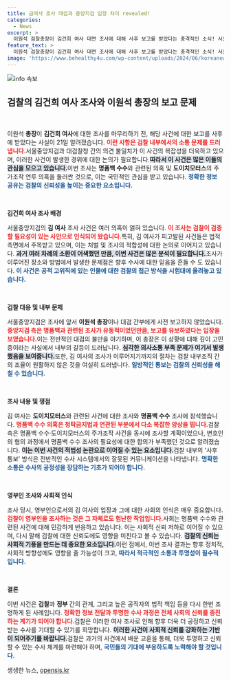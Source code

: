 ```yaml
---
title: 금여사 조사 대검과 중앙지검 입장 차이 revealed!
categories:
  - News
excerpt: >
  이원석 검찰총장이 김건희 여사 대면 조사에 대해 사후 보고를 받았다는 충격적인 소식! 서울중앙지검과 대검찰청 간의 미묘한 입장 차가 갈등을 더욱 부추긴 가운데, 명품백 수수 의혹 조사는 어떻게 진행될까?
feature_text: >
  이원석 검찰총장이 김건희 여사 대면 조사에 대해 사후 보고를 받았다는 충격적인 소식! 서울중앙지검과 대검찰청 간의 미묘한 입장 차가 갈등을 더욱 부추긴 가운데, 명품백 수수 의혹 조사는 어떻게 진행될까?
image: 'https://www.behealthy4u.com/wp-content/uploads/2024/06/koreanews.jpg'
---
```


<p><img src="https://www.behealthy4u.com/wp-content/uploads/2024/06/koreanews.jpg" alt="info 속보" /></p>

<h2 data-ke-size="size26">검찰의 김건희 여사 조사와 이원석 총장의 보고 문제</h2>

<p data-ke-size="size16">&nbsp;</p>  

<p>이원석 <b>총장</b>이 <b>김건희 여사</b>에 대한 조사를 마무리하기 전, 해당 사건에 대한 보고를 사후에 받았다는 사실이 21일 알려졌습니다. <b><span style="color: #ee2323;">이런 사항은 검찰 내부에서의 소통 문제를 드러냅니다.</span></b>서울중앙지검과 대검찰청 간의 의견 불일치가 이 사건의 복잡성을 더욱하고 있으며, 이러한 사건이 발생한 경위에 대한 논의가 필요합니다.<b><span style="background-color: #21538527;">따라서 이 사건은 많은 이들의 관심을 모으고 있습니다.</span></b>이번 조사는 <b>명품백 수수</b>와 관련된 의혹 및 <b>도이치모터스</b>의 주가조작 연루 의혹을 둘러싼 것으로, 이는 국민적인 관심을 받고 있습니다. <b><span style="color: #1a5490;">정확한 정보 공유는 검찰의 신뢰성을 높이는 중요한 요소입니다.</span></b></p>

<p data-ke-size="size16">&nbsp;</p>  

<p><b>김건희 여사 조사 배경</b></p>

<p>서울중앙지검의 <b>김 여사</b> 조사 사건은 여러 의혹이 얽혀 있습니다. <b><span style="color: #ee2323;">이 조사는 검찰이 검증할 필요성이 있는 사안으로 인식되어 왔습니다.</span></b>특히, 김 여사가 피고발된 사건들은 법적 측면에서 주목받고 있으며, 이는 처벌 및 조사의 적합성에 대한 논의로 이어지고 있습니다. <b><span style="background-color: #21538527;">과거 여러 차례의 소환이 어색했던 만큼, 이번 사건은 많은 분석이 필요합니다.</span></b>조사가 이루어진 장소와 방법에서 발생한 문제점은 향후 수사에 대한 믿음을 흔들 수 도 있습니다. <b><span style="color: #1a5490;">이 사건은 공적 고위직에 있는 인물에 대한 검찰의 접근 방식을 시험대에 올려놓고 있습니다.</span></b></p>

<p data-ke-size="size16">&nbsp;</p>  

<p><b>검찰 대응 및 내부 문제</b></p>

<p>서울중앙지검은 조사에 앞서 <b>이원석 총장</b>이나 대검 간부에게 사전 보고하지 않았습니다. <b><span style="color: #ee2323;">중앙지검 측은 명품백과 관련된 조사가 유동적이었던만큼, 보고를 유보하였다는 입장을 보였습니다.</span></b>이는 전반적인 대검의 불만을 야기하며, 이 총장은 이 상황에 대해 깊이 고민 중이라는 사실에서 내부의 갈등이 드러납니다. <b><span style="background-color: #21538527;">심각한 의사소통 부족 문제가 여기서 발생했음을 보여줍니다.</span></b>또한, 김 여사의 조사가 이루어지기까지의 절차는 검찰 내부조직 간의 조율이 원활하지 않은 것을 여실히 드러냅니다. <b><span style="color: #1a5490;">일방적인 통보는 검찰의 신뢰성을 해칠 수 있습니다.</span></b></p>

<p data-ke-size="size16">&nbsp;</p>  

<p><b>조사 내용 및 쟁점</b></p>

<p>김 여사는 <b>도이치모터스</b>와 관련된 사건에 대한 조사와 <b>명품백 수수</b> 조사에 참석했습니다. <b><span style="color: #ee2323;">명품백 수수 의혹은 청탁금지법과 연관된 부분에서 다소 복잡한 양상을 띱니다.</span></b>검찰 측은 명품백 수수·도이치모터스의 주가조작 사건을 동시에 조사할 계획이었으나, 변호인의 협의 과정에서 명품백 수수 조사의 필요성에 대한 합의가 부족했던 것으로 알려졌습니다. <b><span style="background-color: #21538527;">이는 이번 사건의 적법성 논란으로 이어질 수 있는 요소입니다.</span></b>검찰 내부의 '사후 통보' 방식은 전반적인 수사 시스템에서의 잘못된 커뮤니케이션을 나타냅니다. <b><span style="color: #1a5490;">명확한 소통은 수사의 공정성을 장담하는 기초가 되어야 합니다.</span></b></p>

<p data-ke-size="size16">&nbsp;</p>  

<p><b>영부인 조사와 사회적 인식</b></p>

<p>조사 당시, 영부인으로서의 김 여사의 입장과 그에 대한 사회의 인식은 매우 중요합니다. <b><span style="color: #ee2323;">검찰이 영부인을 조사하는 것은 그 자체로도 험난한 작업입니다.</span></b>사회는 명품백 수수와 관련된 사건에 대해 민감하게 반응하고 있습니다. 이는 사회적 신뢰 저하로 이어질 수 있으며, 다시 말해 검찰에 대한 신뢰도에도 영향을 미친다고 볼 수 있습니다. <b><span style="background-color: #21538527;">검찰의 신뢰는 사회적 기풍을 만드는 데 중요한 요소입니다.</span></b>이런 점에서, 이번 조사 결과는 향후 정치적, 사회적 방향성에도 영향을 줄 가능성이 크고, <b><span style="color: #1a5490;">따라서 적극적인 소통과 투명성이 필수적입니다.</span></b></p>

<p data-ke-size="size16">&nbsp;</p>  

<p><b>결론</b></p>

<p>이번 사건은 <b>검찰</b>과 <b>정부</b> 간의 관계, 그리고 높은 공직자의 법적 책임 등을 다시 한번 조명하게 된 사례입니다. <b><span style="color: #ee2323;">정확한 정보 전달과 투명한 수사 과정은 전체 사회의 신뢰를 증진하는 계기가 되어야 합니다.</span></b>검찰은 이러한 여사 조사로 인해 향후 더욱 더 공정하고 신뢰받는 수사를 기대할 수 있기를 희망합니다. <b><span style="background-color: #21538527;">이러한 사건이 사회적 신뢰를 강화하는 기반이 되어주기를 바랍니다.</span></b>검찰은 과거의 사건에서 배운 교훈을 통해, 더욱 투명하고 신뢰할 수 있는 수사 체계를 마련해야 하며, <b><span style="color: #1a5490;">국민들의 기대에 부응하도록 노력해야 할 것입니다.</span></b></p>
생생한 뉴스, <a href="https://opensis.kr" rel="dofollow">opensis.kr</a>


